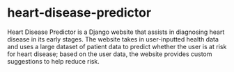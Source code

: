 # heart-disease-predictor
Heart Disease Predictor is a Django website that assists in diagnosing heart disease in its early stages. The website takes in user-inputted health data and uses a large dataset of patient data to predict whether the user is at risk for heart disease; based on the user data, the website provides custom suggestions to help reduce risk. 
